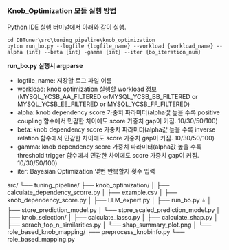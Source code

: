 ### Knob_Optimization 모듈 실행 방법

Python IDE 실행 터미널에서 아래와 같이 실행.
```
cd DBTuner\src\tuning_pipeline\knob_optimization
pyton run_bo.py --logfile {logfile_name} --workload {workload_name} --alpha {int} --beta {int} -gamma {int} --iter {bo_iteration_num}
```

**run_bo.py 실행시 argparse**
- logfile_name: 저장할 로그 파일 이름
- workload: knob optimization 실행할 workload 정보(MYSQL_YCSB_AA_FILTERED orMYSQL_YCSB_BB_FILTERED or MYSQL_YCSB_EE_FILTERED or MYSQL_YCSB_FF_FILTERED)
- alpha: knob dependency score 가중치 파라미터(alpha값 높을 수록 positive coupling 함수에서 민감한 차이에도 score 가중치 gap이 커짐. 10/30/50/100)
- beta: knob dependency score 가중치 파라미터(alpha값 높을 수록 inverse relation 함수에서 민감한 차이에도 score 가중치 gap이 커짐. 10/30/50/100)
- gamma: knob dependency score 가중치 파라미터(alpha값 높을 수록 threshold trigger 함수에서 민감한 차이에도 score 가중치 gap이 커짐. 10/30/50/100)
- iter: Bayesian Optimization 몇번 반복할지 횟수 입력


src/
└── tuning_pipeline/
    ├── knob_optimization/
    │   ├── calculate_dependency_scorre.py
    │   ├── example.csv
    │   ├── knob_dependency_score.py
    │   ├── LLM_expert.py
    │   ├── run_bo.py ⭐
    │   ├── store_prediction_model.py
    │   └── store_scaled_prediction_model.py
    │
    ├── knob_selection/
    │   ├── calculate_lasso.py
    │   ├── calculate_shap.py
    │   ├── serach_top_n_similarities.py
    │   └── shap_summary_plot.png
    │
    └── role_based_knob_mapping/
        ├── preprocess_knobinfo.py
        └── role_based_mapping.py

